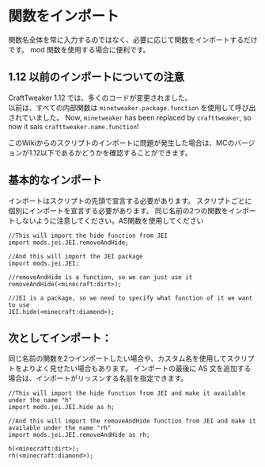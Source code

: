 # 関数をインポート

関数名全体を常に入力するのではなく、必要に応じて関数をインポートするだけです。 mod 関数を使用する場合に便利です。

## 1.12 以前のインポートについての注意

CraftTweaker 1.12 では、多くのコードが変更されました。  
以前は、すべての内部関数は `minetweaker.package.function` を使用して呼び出されていました。 Now, `minetweaker` has been replaced by `crafttweaker`, so now it sais `crafttweaker.name.function`!

このWikiからのスクリプトのインポートに問題が発生した場合は、MCのバージョンが1.12以下であるかどうかを確認することができます。

## 基本的なインポート

インポートはスクリプトの先頭で宣言する必要があります。 スクリプトごとに個別にインポートを宣言する必要があります。 同じ名前の2つの関数をインポートしないように注意してください。AS関数を使用してください

```zenscript
//This will import the hide function from JEI
import mods.jei.JEI.removeAndHide;

//And this will import the JEI package
import mods.jei.JEI;

//removeAndHide is a function, so we can just use it
removeAndHide(<minecraft:dirt>);

//JEI is a package, so we need to specify what function of it we want to use
JEI.hide(<minecraft:diamond>);
```

## 次としてインポート：

同じ名前の関数を2つインポートしたい場合や、カスタム名を使用してスクリプトをよりよく見せたい場合もあります。 インポートの最後に AS 文を追加する場合は、インポートがリッスンする名前を指定できます。

```zenscript
//This will import the hide function from JEI and make it available under the name "h"
import mods.jei.JEI.hide as h;

//And this will import the removeAndHide function from JEI and make it available under the name "rh"
import mods.jei.JEI.removeAndHide as rh;

h(<minecraft:dirt>);
rh(<minecraft:diamond>);
```